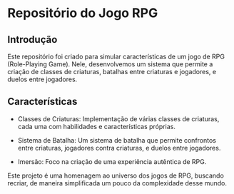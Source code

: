 # Repositório do Jogo RPG

## Introdução

Este repositório foi criado para simular características de um jogo de RPG (Role-Playing Game). Nele, desenvolvemos um sistema que permite a criação de classes de criaturas, batalhas entre criaturas e jogadores, e duelos entre jogadores.

## Características

- Classes de Criaturas: Implementação de várias classes de criaturas, cada uma com habilidades e características próprias.

- Sistema de Batalha: Um sistema de batalha que permite confrontos entre criaturas, jogadores contra criaturas, e duelos entre jogadores.

- Imersão: Foco na criação de uma experiência autêntica de RPG.

Este projeto é uma homenagem ao universo dos jogos de RPG, buscando recriar, de maneira simplificada um pouco da complexidade desse mundo.
